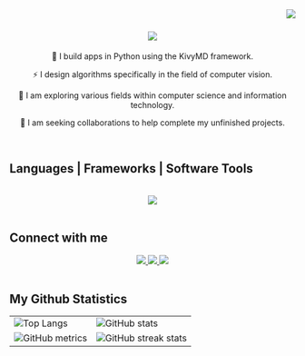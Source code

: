 <img align="right" src="https://visitor-badge.laobi.icu/badge?page_id=KyleDarren.KyleDarren" />

<h1 align="center">
    <img src="https://readme-typing-svg.herokuapp.com/?font=Righteous&size=35&center=true&vCenter=true&width=500&height=70&duration=5000&lines=Hi+There!+👋;+I'm+Kyle+Darren+Laguerta;Student+From+Bicol+University" />
</h1>

<div align="center">
    
💬  I build apps in Python using the KivyMD framework.<br>
    
⚡  I design algorithms specifically in the field of computer vision.<br>

🔭  I am exploring various fields within computer science and information technology.<br>

🌱  I am seeking collaborations to help complete my unfinished projects.
 </div>
<br>
<h2>Languages | Frameworks | Software Tools</h2>
<br/>
<div align="center">
    <img src="https://skillicons.dev/icons?i=c,python,tensorflow,javascript,vscode,html,css,react,nodejs" />
</div>
<br>
<h2>Connect with me</h2>
<div align="center"> 
  <a href="mailto:laguertakyledarren@gmail.com">
    <img src="https://img.shields.io/badge/Gmail-333333?style=for-the-badge&logo=gmail&logoColor=red" />
  </a>
  <a href="https://www.linkedin.com/in/kyle-darren-laguerta-b6a639312/" target="_blank">
    <img src="https://img.shields.io/badge/LinkedIn-0077B5?style=for-the-badge&logo=linkedin&logoColor=white" target="_blank" />
  </a>
  <a href="https://www.facebook.com/profile.php?id=100073194800153" target="_blank">
    <img src="https://img.shields.io/badge/Facebook-3B5998?style=for-the-badge&logo=facebook&logoColor=white" target="_blank" />
  </a>
</div>
<br>
<h2>My Github Statistics</h2>
<div align="center">

<table>
  <tr>
    <td><img src="https://github-readme-stats.vercel.app/api/top-langs/?username=KyleDarren" alt="Top Langs" /></td>
    <td><img src="https://github-readme-stats.vercel.app/api?username=KyleDarren&show_icons=true&count_private=true" alt="GitHub stats" /></td>
  </tr>
  <tr>
    <td><img src="https://metrics.lecoq.io/KyleDarren" alt="GitHub metrics" /></td>
    <td><img src="https://streak-stats.demolab.com/?user=KyleDarren" alt="GitHub streak stats" /></td>
  </tr>
</table>

</div>
